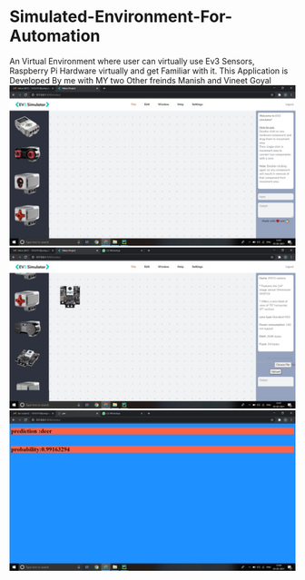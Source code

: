 # Simulated-Environment-For-Automation
An Virtual Environment where user can virtually use Ev3 Sensors, Raspberry Pi Hardware virtually and get Familiar with it.
This Application is Developed By me with MY two Other freinds Manish and Vineet Goyal
![alt text](https://github.com/jainaagam96/Simulated-Environment-For-Automation/blob/main/s1.jpeg)
![alt text](https://github.com/jainaagam96/Simulated-Environment-For-Automation/blob/main/s2.jpeg)
![alt text](https://github.com/jainaagam96/Simulated-Environment-For-Automation/blob/main/s3.jpeg)




